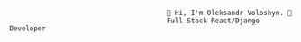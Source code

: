                                            👋 Hi, I'm Oleksandr Voloshyn. 👋  
                                           Full-Stack React/Django Developer

<!---
OleksandrVoloshyn/OleksandrVoloshyn is a ✨ special ✨ repository because its `README.md` (this file) appears on your GitHub profile.
You can click the Preview link to take a look at your changes.
--->
